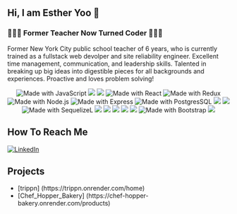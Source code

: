## Hi, I am Esther Yoo 👋

###  👩🏻‍🏫 Former Teacher Now Turned Coder 👩🏻‍💻
Former New York City public school teacher of 6 years, who is currently trained as a fullstack web devolper and site reliability engineer. Excellent time management, communication, and leadership skills. Talented in breaking up big ideas into digestible pieces for all backgrounds and experiences. Proactive and loves problem solving!

<div align= "center">
        <img src='https://img.shields.io/badge/JavaScript-323330?style=for-the-badge&logo=javascript&logoColor=F7DF1E' alt='Made with JavaScript'/>
        <img src='https://img.shields.io/badge/Java-ED8B00?style=for-the-badge&logo=java&logoColor=white'/>
        <img src='https://img.shields.io/badge/Linux-FCC624?style=for-the-badge&logo=linux&logoColor=black'/>
        <img src='https://img.shields.io/badge/React-20232A?style=for-the-badge&logo=react&logoColor=61DAFB' alt='Made with React'/>
        <img src='https://img.shields.io/badge/Redux-593D88?style=for-the-badge&logo=redux&logoColor=white' alt='Made with Redux'/>
        <img src='https://img.shields.io/badge/Node.js-339933?style=for-the-badge&logo=nodedotjs&logoColor=white' alt='Made with Node.js'/>
        <img src='https://img.shields.io/badge/Express.js-000000?style=for-the-badge&logo=express&logoColor=white' alt='Made with Express'/>
        <img src='https://img.shields.io/badge/PostgreSQL-316192?style=for-the-badge&logo=postgresql&logoColor=white' alt='Made with PostgresSQL'/>
        <img src='https://img.shields.io/badge/MySQL-4479A1.svg?style=for-the-badge&logo=MySQL&logoColor=white'/>
        <img src='https://img.shields.io/badge/Hibernate-59666C.svg?style=for-the-badge&logo=Hibernate&logoColor=white'/>
        <img src='https://img.shields.io/badge/Sequelize-52B0E7?style=for-the-badge&logo=Sequelize&logoColor=white' alt='Made with SequelizeL'/>
        <img src='https://img.shields.io/badge/Jenkins-49728B?style=for-the-badge&logo=jenkins&logoColor=white'/>
        <img src='https://img.shields.io/badge/Kubernetes-3069DE?style=for-the-badge&logo=kubernetes&logoColor=white'/>
        <img src='https://img.shields.io/badge/Docker-2CA5E0?style=for-the-badge&logo=docker&logoColor=white'/>
        <img src='https://img.shields.io/badge/Selenium-43B02A?style=for-the-badge&logo=Selenium&logoColor=white'/>
        <img src='https://img.shields.io/badge/Grafana-F2F4F9?style=for-the-badge&logo=grafana&logoColor=orange&labelColor=F2F4F9'/>
        <img src='https://img.shields.io/badge/Bootstrap-563D7C?style=for-the-badge&logo=bootstrap&logoColor=white' alt='Made with Bootstrap'/>
        <img src='https://img.shields.io/badge/Jira-0052CC?style=for-the-badge&logo=Jira&logoColor=white'/>
  </div>


## How To Reach Me

[![LinkedIn](https://img.shields.io/badge/LinkedIn-0077B5?style=for-the-badge&logo=linkedin&logoColor=white)](https://www.linkedin.com/in/esther-yoo5/)

## Projects
<ul>
<!--         <li>[portfolio_blog] (https://esther-yoo-blog-portfolio.onrender.com/home) </li> -->
          <li>[trippn] (https://trippn.onrender.com/home)</li>
          <li>[Chef_Hopper_Bakery] (https://chef-hopper-bakery.onrender.com/products)</li>
</ul>


